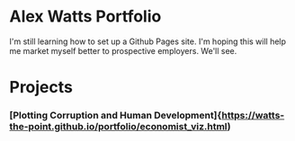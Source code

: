 # Alex Watts Portfolio
I'm still learning how to set up a Github Pages site. I'm hoping this will help me market myself better to prospective employers. We'll see.

# Projects

### [Plotting Corruption and Human Development]{https://watts-the-point.github.io/portfolio/economist_viz.html)
